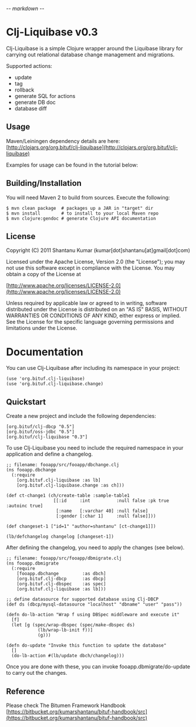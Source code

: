 -*- markdown -*-

# Clj-Liquibase v0.3

Clj-Liquibase is a simple Clojure wrapper around the Liquibase library for
carrying out relational database change management and migrations.

Supported actions:

* update
* tag
* rollback
* generate SQL for actions
* generate DB doc
* database diff


## Usage

Maven/Leiningen dependency details are here: [http://clojars.org/org.bituf/clj-liquibase](http://clojars.org/org.bituf/clj-liquibase)

Examples for usage can be found in the tutorial below:


## Building/Installation

You will need Maven 2 to build from sources. Execute the following:

    $ mvn clean package  # packages up a JAR in "target" dir
    $ mvn install        # to install to your local Maven repo
    $ mvn clojure:gendoc # generate Clojure API documentation


## License

   Copyright (C) 2011 Shantanu Kumar (kumar[dot]shantanu[at]gmail[dot]com)

   Licensed under the Apache License, Version 2.0 (the "License");
   you may not use this software except in compliance with the License.
   You may obtain a copy of the License at

   [http://www.apache.org/licenses/LICENSE-2.0](http://www.apache.org/licenses/LICENSE-2.0)

   Unless required by applicable law or agreed to in writing, software
   distributed under the License is distributed on an "AS IS" BASIS,
   WITHOUT WARRANTIES OR CONDITIONS OF ANY KIND, either express or implied.
   See the License for the specific language governing permissions and
   limitations under the License.


# Documentation

You can use Clj-Liquibase after including its namespace in your project:

    (use 'org.bituf.clj-liquibase)
    (use 'org.bituf.clj-liquibase.change)


## Quickstart


Create a new project and include the following dependencies:


    [org.bituf/clj-dbcp "0.5"]
    [org.bituf/oss-jdbc "0.5"]
    [org.bituf/clj-liquibase "0.3"]


To use Clj-Liquibase you need to include the required namespace in your application and define a
changelog.


    ;; filename: fooapp/src/fooapp/dbchange.clj
    (ns fooapp.dbchange
      (:require
        [org.bituf.clj-liquibase :as lb]
        [org.bituf.clj-liquibase.change :as ch]))
    
    (def ct-change1 (ch/create-table :sample-table1
                      [[:id     :int          :null false :pk true :autoinc true]
                       [:name   [:varchar 40] :null false]
                       [:gender [:char 1]     :null false]]))
    
    (def changeset-1 ["id=1" "author=shantanu" [ct-change1]])
    
    (lb/defchangelog changelog [changeset-1])


After defining the changelog, you need to apply the changes (see below).


    ;; filename: fooapp/src/fooapp/dbmigrate.clj
    (ns fooapp.dbmigrate
      (:require
        [fooapp.dbchange         :as dbch]
        [org.bituf.clj-dbcp      :as dbcp]
        [org.bituf.clj-dbspec    :as spec]
        [org.bituf.clj-liquibase :as lb]))
    
    ;; define datasource for supported database using Clj-DBCP
    (def ds (dbcp/mysql-datasource "localhost" "dbname" "user" "pass"))
    
    (defn do-lb-action "Wrap f using DBSpec middleware and execute it"
      [f]
      (let [g (spec/wrap-dbspec (spec/make-dbspec ds)
                (lb/wrap-lb-init f))]
                (g)))
    
    (defn do-update "Invoke this function to update the database"
      []
      (do-lb-action #(lb/update dbch/changelog)))


Once you are done with these, you can invoke fooapp.dbmigrate/do-update to
carry out the changes.


## Reference

Please check The Bitumen Framework Handbook [https://bitbucket.org/kumarshantanu/bituf-handbook/src](https://bitbucket.org/kumarshantanu/bituf-handbook/src)
